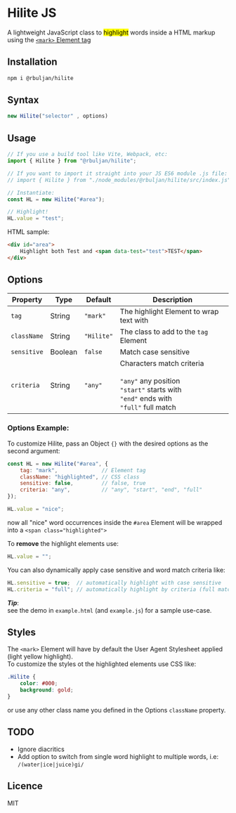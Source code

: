 # Hilite JS


A lightweight JavaScript class to <mark>highlight</mark> words inside a HTML markup using the [`<mark>` Element tag](https://developer.mozilla.org/en-US/docs/Web/HTML/Element/mark)

## Installation

```sh
npm i @rbuljan/hilite
```

## Syntax

```js
new Hilite("selector" , options)
```

## Usage

```js  
// If you use a build tool like Vite, Webpack, etc:
import { Hilite } from "@rbuljan/hilite";

// If you want to import it straight into your JS ES6 module .js file:  
// import { Hilite } from "./node_modules/@rbuljan/hilite/src/index.js";

// Instantiate:
const HL = new Hilite("#area");

// Highlight!
HL.value = "test";
```

HTML sample:

```html
<div id="area">
    Highlight both Test and <span data-test="test">TEST</span>
</div>
```


## Options

| Property    | Type    | Default    | Description                                                                                                                          |
| ----------- | ------- | ---------- | ------------------------------------------------------------------------------------------------------------------------------------ |
| `tag`       | String  | `"mark"`   | The highlight Element to wrap text with                                                                                              |
| `className` | String  | `"Hilite"` | The class to add to the `tag` Element                                                                                                |
| `sensitive` | Boolean | `false`    | Match case sensitive                                                                                                                 |
| `criteria`  | String  | `"any"`    | Characters match criteria <br><br>`"any"` any position  <br> `"start"` starts with  <br> `"end"` ends with  <br> `"full"` full match |

### Options Example:

To customize Hilite, pass an Object `{}` with the desired options as the second argument: 

```js
const HL = new Hilite("#area", {
    tag: "mark",              // Element tag
    className: "highlighted", // CSS class
    sensitive: false,         // false, true
    criteria: "any",          // "any", "start", "end", "full"
});

HL.value = "nice";
```

now all "nice" word occurrences inside the `#area` Element will be wrapped into a `<span class="highlighted">`

To **remove** the highlight elements use:

```js
HL.value = "";
```  

You can also dynamically apply case sensitive and word match criteria like:

```js
HL.sensitive = true;  // automatically highlight with case sensitive
HL.criteria = "full"; // automatically highlight by criteria (full match)
```

***Tip***:  
see the demo in `example.html` (and `example.js`) for a sample use-case.

## Styles 

The `<mark>` Element will have by default the User Agent Stylesheet applied (light yellow highlight).  
To customize the styles ot the highlighted elements use CSS like:

```css
.Hilite {
    color: #000;
    background: gold;
}
```
or use any other class name you defined in the Options `className` property.

## TODO

- Ignore diacritics
- Add option to switch from single word highlight to multiple words, i.e: `/(water|ice|juice)gi/`

## Licence

MIT
